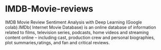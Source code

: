 # IMDB-Movie-reviews
IMDB Movie Review Sentiment Analysis with Deep Learning (Google colab).IMDb( Internet Movie Database) is an online database of information related to films, television series, podcasts, home videos and streaming content online – including cast, production crew and personal biographies, plot summaries,ratings, and fan and critical reviews.
